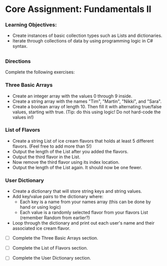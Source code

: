 # Core Assignment: Fundamentals II
### Learning Objectives:

- Create instances of basic collection types such as Lists and dictionaries.
- Iterate through collections of data by using programming logic in C# syntax.
##
### Directions
Complete the following exercises:

### Three Basic Arrays
- Create an integer array with the values 0 through 9 inside.
- Create a string array with the names "Tim", "Martin", "Nikki", and "Sara".
- Create a boolean array of length 10. Then fill it with alternating true/false values, starting with true. (Tip: do this using logic! Do not hard-code the values in!)

### List of Flavors
- Create a string List of ice cream flavors that holds at least 5 different flavors. (Feel free to add more than 5!)
- Output the length of the List after you added the flavors.
- Output the third flavor in the List.
- Now remove the third flavor using its index location.
- Output the length of the List again. It should now be one fewer.

### User Dictionary
- Create a dictionary that will store string keys and string values.
- Add key/value pairs to the dictionary where:
  - Each key is a name from your names array (this can be done by hand or using logic)
  - Each value is a randomly selected flavor from your flavors List (remember Random from earlier?)
- Loop through the dictionary and print out each user's name and their associated ice cream flavor.

- [ ] Complete the Three Basic Arrays section.

- [ ] Complete the List of Flavors section.

- [ ] Complete the User Dictionary section.